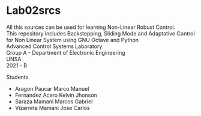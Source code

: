 # Lab02srcs
All this sources can be used for learning Non-Linear Robust Control. <br/> 
This repository includes Backstepping, Sliding Mode and Adaptative Control for Non Linear System using GNU Octave and Python\
Advanced Control Systems Laboratory  \
Group A - Department of Electronic Engineering <br/>
UNSA \
2021 - B

Students
  - Aragon Paucar Marco Manuel 
  - Fernandez Acero Kelvin Jhonson   
  - Saraza Mamani Marcos Gabriel 
  - Vizarreta Mamani Jose Carlos
